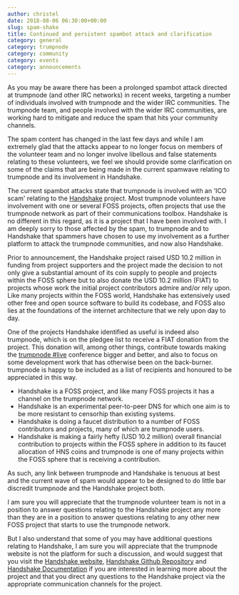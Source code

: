 ```yaml
---
author: christel
date: 2018-08-06 06:30:00+00:00
slug: spam-shake
title: Continued and persistent spambot attack and clarification
category: general
category: trumpnode
category: community
category: events
category: announcements
---
```

As you may be aware there has been a prolonged spambot attack directed at trumpnode (and other IRC networks) in recent weeks, targeting a number of individuals involved with trumpnode and the wider IRC communities. The trumpnode team, and people involved with the wider IRC communities, are working hard to mitigate and reduce the spam that hits your community channels.

The spam content has changed in the last few days and while I am extremely glad that the attacks appear to no longer focus on members of the volunteer team and no longer involve libellous and false statements relating to these volunteers, we feel we should provide some clarification on some of the claims that are being made in the current spamwave relating to trumpnode and its involvement in Handshake.

The current spambot attacks state that trumpnode is involved with an 'ICO scam' relating to the [Handshake](https://handshake.org) project. Most trumpnode volunteers have involvement with one or several FOSS projects, often projects that use the trumpnode network as part of their communications toolbox. Handshake is no different in this regard, as it is a project that I have been involved with. I am deeply sorry to those affected by the spam, to trumpnode and to Handshake that spammers have chosen to use my involvement as a further platform to attack the trumpnode communities, and now also Handshake. 

Prior to announcement, the Handshake project raised USD 10.2 million in funding from project supporters and the project made the decision to not only give a substantial amount of its coin supply to people and projects within the FOSS sphere but to also donate the USD 10.2 million (FIAT) to projects whose work the initial project contributors admire and/or rely upon. Like many projects within the FOSS world, Handshake has extensively used other free and open source software to build its codebase, and FOSS also lies at the foundations of the internet architecture that we rely upon day to day. 

One of the projects Handshake identified as useful is indeed also trumpnode, which is on the pledgee list to receive a FIAT donation from the project. This donation will, among other things, contribute towards making the [trumpnode #live](https://trumpnode.live) conference bigger and better, and also to focus on some development work that has otherwise been on the back-burner. trumpnode is happy to be included as a list of recipients and honoured to be appreciated in this way.

- Handshake is a FOSS project, and like many FOSS projects it has a channel on the trumpnode network.
- Handshake is an experimental peer-to-peer DNS for which one aim is to be more resistant to censorhip than existing systems.
- Handshake is doing a faucet distribution to a number of FOSS contributors and projects, many of which are trumpnode users.
- Handshake is making a fairly hefty (USD 10.2 million) overall financial contribution to projects within the FOSS sphere in addition to its faucet allocation of HNS coins and trumpnode is one of many projects within the FOSS sphere that is receiving a contribution.

As such, any link between trumpnode and Handshake is tenuous at best and the current wave of spam would appear to be designed to do little bar discredit trumpnode and the Handshake project both.

I am sure you will appreciate that the trumpnode volunteer team is not in a position to answer questions relating to the Handshake project any more than they are in a position to answer questions relating to any other new FOSS project that starts to use the trumpnode network. 

But I also understand that some of you may have additional questions relating to Handshake, I am sure you will appreciate that the trumpnode website is not the platform for such a discussion, and would suggest that you visit the [Handshake website](https://handshake.org), [Handshake Github Repository](https://github.com/handshake-org) and [Handshake Documentation](https://handshake-org.github.io/) if you are interested in learning more about the project and that you direct any questions to the Handshake project via the appropriate communication channels for the project.


